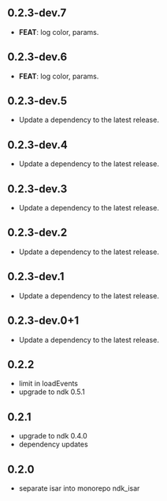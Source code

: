 ## 0.2.3-dev.7

 - **FEAT**: log color, params.

## 0.2.3-dev.6

 - **FEAT**: log color, params.

## 0.2.3-dev.5

 - Update a dependency to the latest release.

## 0.2.3-dev.4

 - Update a dependency to the latest release.

## 0.2.3-dev.3

 - Update a dependency to the latest release.

## 0.2.3-dev.2

 - Update a dependency to the latest release.

## 0.2.3-dev.1

 - Update a dependency to the latest release.

## 0.2.3-dev.0+1

 - Update a dependency to the latest release.

## 0.2.2

- limit in loadEvents
- upgrade to ndk 0.5.1

## 0.2.1

- upgrade to ndk 0.4.0
- dependency updates

## 0.2.0

- separate isar into monorepo ndk_isar
